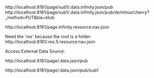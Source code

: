 
http://localhost:8181/page/sub1/.data.infinity.json/pub
http://localhost:8181/page/sub1/.data.infinity.json/pub/de/mhus/cherry?_method=PUT&bla=blub

http://localhost:8181/page.infinity.resource:nav.json

Need the 'res' because the root is a folder:
http://localhost:8181/.res.5.resource:nav.json

Access External Data Source:

http://localhost:8181/page/.data.json/pub

http://localhost:8181/page/.data.json/pub/sub1

